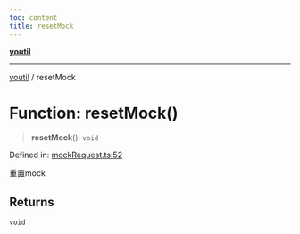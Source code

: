 ```yaml
---
toc: content
title: resetMock
---
```

[**youtil**](../README.md)

***

[youtil](../globals.md) / resetMock

# Function: resetMock()

> **resetMock**(): `void`

Defined in: [mockRequest.ts:52](https://github.com/sxei/youtil/blob/b47ef7b1757ff0687608f2a4a60408b636b14d73/src/mockRequest.ts#L52)

重置mock

## Returns

`void`
